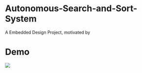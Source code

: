 # Autonomous-Search-and-Sort-System
A Embedded Design Project, motivated by 

# Demo
![](demoo.gif)
